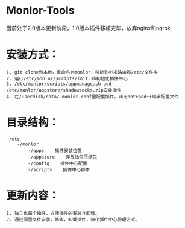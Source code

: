 # Monlor-Tools
当前处于2.0版本更新阶段，1.0版本插件移植完毕，放弃nginx和ngrok  
# 安装方式：  
	1. git clone到本地，重命名为monlor，移动到小米路由器/etc/文件夹  
	2. 运行/etc/monlor/scripts/init.sh初始化插件中心  
	3. /etc/monlor/scripts/appmanage.sh add /etc/monlor/appstore/shadowsocks.zip安装插件  
	4. 在/userdisk/data/.monlor.conf里配置插件，请用notepad++编辑配置文件  
# 目录结构：  
	-/etc  
		-/monlor  
			-/apps    插件安装位置  
			-/appstore    存放插件压缩包  
			-/config    插件中心配置  
			-/scripts    插件中心脚本  
# 更新内容：  
	1. 独立化每个插件，方便插件的安装与卸载。  
	2. 通过配置文件安装，修改，卸载插件，简化插件中心管理方式。  
